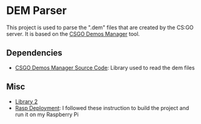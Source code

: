 # DEM Parser

This project is used to parse the ".dem" files that are created by the CS:GO server. It is based on the [CSGO Demos Manager](https://csgo-demo-manager.com/) tool.

## Dependencies

- [CSGO Demos Manager Source Code](https://github.com/StatsHelix/demoinfo): Library used to read the dem files

## Misc

- [Library 2](https://github.com/akiver/csgo-demos-manager)
- [Rasp Deployment](https://docs.microsoft.com/en-gb/dotnet/iot/deployment#deploying-a-self-contained-app): I followed these instruction to build the project and run it on my Raspberry Pi
